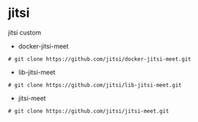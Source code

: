 # jitsi
jitsi custom

- docker-jitsi-meet
````shell
# git clone https://github.com/jitsi/docker-jitsi-meet.git
````

- lib-jitsi-meet
````shell
# git clone https://github.com/jitsi/lib-jitsi-meet.git
````


- jitsi-meet
````shell
# git clone https://github.com/jitsi/jitsi-meet.git
````


